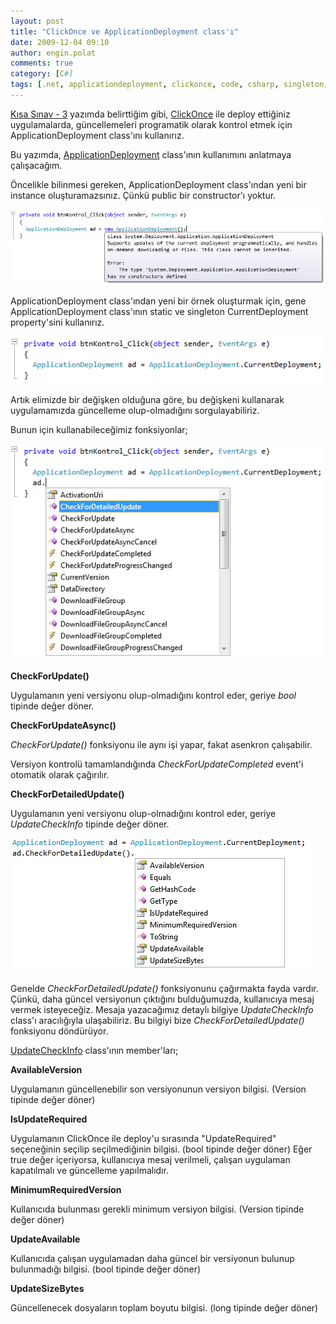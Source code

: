 ```yaml
---
layout: post
title: "ClickOnce ve ApplicationDeployment class'ı"
date: 2009-12-04 09:10
author: engin.polat
comments: true
category: [C#]
tags: [.net, applicationdeployment, clickonce, code, csharp, singleton, source, static]
---
```

<a title="enginpolat.com : Kısa Sınav - 3" href="/kisa-sinav-3" target="_blank">Kısa Sınav - 3</a> yazımda belirttiğim gibi, <a title="MSDN: ClickOnce" href="http://msdn.microsoft.com/en-us/library/t71a733d.aspx" target="_blank">ClickOnce</a> ile deploy ettiğiniz uygulamalarda, güncellemeleri programatik olarak kontrol etmek için ApplicationDeployment class'ını kullanırız.

Bu yazımda, <a title="MSDN: ApplicationDeployment" href="http://msdn.microsoft.com/en-us/library/system.deployment.application.applicationdeployment.aspx" target="_blank">ApplicationDeployment</a> class'ının kullanımını anlatmaya çalışacağım.

Öncelikle bilinmesi gereken, ApplicationDeployment class'ından yeni bir instance oluşturamazsınız. Çünkü public bir constructor'ı yoktur.

![KisaSinav3_1](/assets/uploads/2009/12/KisaSinav3_1.png "KisaSinav3_1")

ApplicationDeployment class'ından yeni bir örnek oluşturmak için, gene ApplicationDeployment class'ının static ve singleton CurrentDeployment property'sini kullanırız.

![KisaSinav3_2](/assets/uploads/2009/12/KisaSinav3_2.png "KisaSinav3_2")

Artık elimizde bir değişken olduğuna göre, bu değişkeni kullanarak uygulamamızda güncelleme olup-olmadığını sorgulayabiliriz.

Bunun için kullanabileceğimiz fonksiyonlar;

![KisaSinav3_3](/assets/uploads/2009/12/KisaSinav3_3.png "KisaSinav3_3")

**CheckForUpdate()**

Uygulamanın yeni versiyonu olup-olmadığını kontrol eder, geriye *bool* tipinde değer döner.

**CheckForUpdateAsync()**

*CheckForUpdate()* fonksiyonu ile aynı işi yapar, fakat asenkron çalışabilir.

Versiyon kontrolü tamamlandığında *CheckForUpdateCompleted* event'i otomatik olarak çağırılır.

**CheckForDetailedUpdate()**

Uygulamanın yeni versiyonu olup-olmadığını kontrol eder, geriye *UpdateCheckInfo* tipinde değer döner.

![KisaSinav3_4](/assets/uploads/2009/12/KisaSinav3_4.png "KisaSinav3_4")

Genelde *CheckForDetailedUpdate()* fonksiyonunu çağırmakta fayda vardır. Çünkü, daha güncel versiyonun çıktığını bulduğumuzda, kullanıcıya mesaj vermek isteyeceğiz. Mesaja yazacağımız detaylı bilgiye *UpdateCheckInfo* class'ı aracılığıyla ulaşabiliriz. Bu bilgiyi bize *CheckForDetailedUpdate()* fonksiyonu döndürüyor.

<a title="MSDN: UpdateCheckInfo" href="http://msdn.microsoft.com/en-us/library/system.deployment.application.updatecheckinfo.aspx" target="_blank">UpdateCheckInfo</a> class'ının member'ları;

**AvailableVersion**

Uygulamanın güncellenebilir son versiyonunun versiyon bilgisi. (Version tipinde değer döner)

**IsUpdateRequired**

Uygulamanın ClickOnce ile deploy'u sırasında "UpdateRequired" seçeneğinin seçilip seçilmediğinin bilgisi. (bool tipinde değer döner) Eğer true değer içeriyorsa, kullanıcıya mesaj verilmeli, çalışan uygulaman kapatılmalı ve güncelleme yapılmalıdır.

**MinimumRequiredVersion**

Kullanıcıda bulunması gerekli minimum versiyon bilgisi. (Version tipinde değer döner)

**UpdateAvailable**

Kullanıcıda çalışan uygulamadan daha güncel bir versiyonun bulunup bulunmadığı bilgisi. (bool tipinde değer döner)

**UpdateSizeBytes**

Güncellenecek dosyaların toplam boyutu bilgisi. (long tipinde değer döner)
